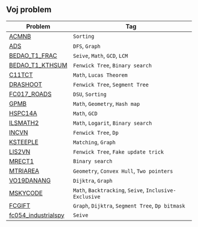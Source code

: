 ## Voj problem
| Problem                               | Tag |
| -----------                           | ----------- |
| [ACMNB](ACMNB)                        | `Sorting` |
| [ADS](ADS)                            | `DFS`, `Graph` |
| [BEDAO_T1_FRAC](BEDAO_T1_FRAC)        | `Seive`, `Math`, `GCD`, `LCM` |
| [BEDAO_T1_KTHSUM](BEDAO_T1_KTHSUM)    | `Fenwick Tree`, `Binary search` |
| [C11TCT](C11TCT)                      | `Math`, `Lucas Theorem` |
| [DRASHOOT](DRASHOOT)                  | `Fenwick Tree`, `Segment Tree` |
| [FC017_ROADS](FC017_ROADS)            | `DSU`, `Sorting` |
| [GPMB](GPMB)                          | `Math`, `Geometry`, `Hash map` |
| [HSPC14A](HSPC14A)                    | `Math`, `GCD` |
| [ILSMATH2](ILSMATH2)                  | `Math`, `Logarit`, `Binary search` |
| [INCVN](INCVN)                        | `Fenwick Tree`, `Dp` |
| [KSTEEPLE](KSTEEPLE)                  | `Matching`, `Graph` |
| [LIS2VN](LIS2VN)                      | `Fenwick Tree`, `Fake update trick` |
| [MRECT1](MRECT1)                      | `Binary search` |
| [MTRIAREA](MTRIAREA)                  | `Geometry`, `Convex Hull`, `Two pointers` |
| [VO19DANANG](VO19DANANG)              | `Dijktra`, `Graph` |
| [MSKYCODE](MSKYCODE)                  | `Math`, `Backtracking`, `Seive`, `Inclusive-Exclusive` |
| [FCGIFT](FCGIFT)                      | `Graph`, `Dijktra`, `Segment Tree`, `Dp bitmask` |
| [fc054_industrialspy](fc054_industrialspy) | `Seive` |